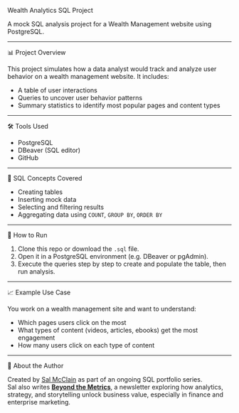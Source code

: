 Wealth Analytics SQL Project

A mock SQL analysis project for a Wealth Management website using PostgreSQL.

---

📊 Project Overview

This project simulates how a data analyst would track and analyze user behavior on a wealth management website. It includes:

- A table of user interactions
- Queries to uncover user behavior patterns
- Summary statistics to identify most popular pages and content types

---

🛠️ Tools Used

- PostgreSQL
- DBeaver (SQL editor)
- GitHub

---

🧠 SQL Concepts Covered

- Creating tables
- Inserting mock data
- Selecting and filtering results
- Aggregating data using `COUNT`, `GROUP BY`, `ORDER BY`

---

🚀 How to Run

1. Clone this repo or download the `.sql` file.
2. Open it in a PostgreSQL environment (e.g. DBeaver or pgAdmin).
3. Execute the queries step by step to create and populate the table, then run analysis.

---

📈 Example Use Case

You work on a wealth management site and want to understand:

- Which pages users click on the most
- What types of content (videos, articles, ebooks) get the most engagement
- How many users click on each type of content

---

📌 About the Author

Created by [Sal McClain](https://www.linkedin.com/in/saljmcclainanalyticsconsultant?utm_source=share&utm_campaign=share_via&utm_content=profile&utm_medium=ios_app) as part of an ongoing SQL portfolio series.  
Sal also writes [**Beyond the Metrics**](https://open.substack.com/pub/saljmcclain?r=6j0dkn&utm_medium=ios), a newsletter exploring how analytics, strategy, and storytelling unlock business value, especially in finance and enterprise marketing.
